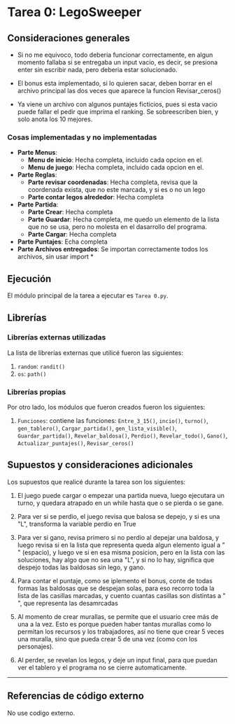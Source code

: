 # Tarea 0: LegoSweeper

## Consideraciones generales 
* Si no me equivoco, todo deberia funcionar correctamente, en algun momento fallaba si se entregaba un input vacio, es decir, se presiona enter sin escribir nada, pero deberia estar solucionado.


* El bonus esta implementado, si lo quieren sacar, deben borrar en el archivo principal las dos veces que aparece la funcion Revisar_ceros()

* Ya viene un archivo con algunos puntajes ficticios, pues si esta vacio puede fallar el pedir que imprima el ranking. Se sobreescriben bien, y solo anota los 10 mejores.

### Cosas implementadas y no implementadas 

* **Parte Menus**:
    * **Menu de inicio**: Hecha completa, incluido cada opcion en el.
    * **Menu de juego**: Hecha completa, incluido cada opcion en el.
* **Parte Reglas**:
    * **Parte revisar coordenadas**: Hecha completa, revisa que la coordenada exista, que no este marcada, y si es o no un lego
    * **Parte contar legos alrededor**: Hecha completa
 * **Parte Partida**:
    * **Parte Crear**: Hecha completa
     * **Parte Guardar**: Hecha completa, me quedo un elemento de la lista que no se usa, pero no molesta en el dasarrollo del programa.
     * **Parte Cargar**: Hecha completa
* **Parte Puntajes**:
    Echa completa
* **Parte Archivos entregados**:
    Se importan correctamente todos los archivos, sin usar import *

## Ejecución
El módulo principal de la tarea a ejecutar es  ```Tarea 0.py```.


## Librerías
### Librerías externas utilizadas
La lista de librerías externas que utilicé fueron las siguientes:

1. ```random```: ```randit()```
2. ```os```: ```path()``` 

### Librerías propias
Por otro lado, los módulos que fueron creados fueron los siguientes:

1. ```Funciones```: contiene las funciones: ```Entre_3_15()```, ```incio()```, ```turno()```, ```gen_tablero()```, ```Cargar_partida()```, ```gen_lista_visible()```, ```Guardar_partida()```, ```Revelar_baldosa()```, ```Perdio()```, ```Revelar_todo()```, ```Gano()```, ```Actualizar_puntajes()```, ```Revisar_ceros()```


## Supuestos y consideraciones adicionales
Los supuestos que realicé durante la tarea son los siguientes:

1. El juego puede cargar o empezar una partida nueva, luego ejecutara un turno, y quedara atrapado en un while hasta que o se pierda o se gane.
2. Para ver si se perdio, el juego revisa que balosa se depejo, y si es una "L", transforma la variable perdio en True
3. Para ver si gano, revisa primero si no perdio al depejar una baldosa, y luego revisa si en la lista que representa queda algun elemento igual a " " (espacio), y luego ve si en esa misma posicion, pero en la lista con las soluciones, hay algo que no sea una "L", y si no lo hay, significa que despejo todas las baldosas sin lego, y gano.

4. Para contar el puntaje, como se iplemento el bonus, conte de todas formas las baldosas que se despejan solas, para eso recorro toda la lista de las casillas marcadas, y cuento cuantas casillas son distintas a " ", que representa las desamrcadas
5. Al momento de crear murallas, se permite que el usuario cree más de una a la vez. Esto es porque pueden haber tantas murallas como lo permitan los recursos y los trabajadores, así no tiene que crear 5 veces una muralla, sino que pueda crear 5 de una vez (como con los personajes).
6. Al perder, se revelan los legos, y deje un input final, para que puedan ver el tablero y el programa no se cierre automaticamente.



-------




## Referencias de código externo 

No use codigo externo.
